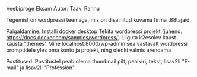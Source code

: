 Veebiproge Eksam
Autor: Taavi Rannu

Tegemist on wordpressi teemaga, mis on disainitud kuvama firma t88tajaid.

Paigaldamine:
    Installi docker desktop
    Tekita wordpressi projekt (juhend: https://docs.docker.com/samples/wordpress/)
    Liiguta k2esolev kaust kausta "themes"
    Mine localhost:8000/wp-admin sea vastavalt wordpressi promptidele yles oma konto ja projekt,
    ning oledki valmis arendama

Postitused:
    Postitustel peab olema thumbnail pilt, pealkiri, tekst, lisav2li "E-mail" ja lisav2li "Profession".

